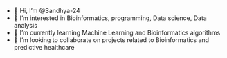 - 👋 Hi, I’m @Sandhya-24
- 👀 I’m interested in Bioinformatics, programming, Data science, Data analysis
- 🌱 I’m currently learning Machine Learning and Bioinformatics algorithms
- 💞️ I’m looking to collaborate on projects related to Bioinformatics and predictive healthcare

<!---
Sandhya-24/Sandhya-24 is a ✨ special ✨ repository because its `README.md` (this file) appears on your GitHub profile.
You can click the Preview link to take a look at your changes.
--->

